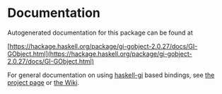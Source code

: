 # Documentation
Autogenerated documentation for this package can be found at

[https://hackage.haskell.org/package/gi-gobject-2.0.27/docs/GI-GObject.html](https://hackage.haskell.org/package/gi-gobject-2.0.27/docs/GI-GObject.html)

For general documentation on using [haskell-gi](https://github.com/haskell-gi/haskell-gi) based bindings, see [the project page](https://github.com/haskell-gi/haskell-gi) or [the Wiki](https://github.com/haskell-gi/haskell-gi/wiki).
